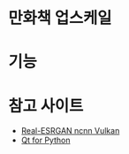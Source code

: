# 만화책 업스케일 

# 기능

# 참고 사이트
- [Real-ESRGAN ncnn Vulkan](https://github.com/xinntao/Real-ESRGAN-ncnn-vulkan)
- [Qt for Python](https://doc.qt.io/qtforpython/)